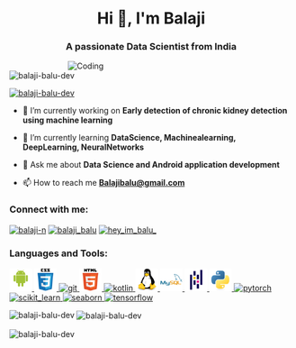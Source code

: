 <h1 align="center">Hi 👋, I'm Balaji</h1>
<h3 align="center">A passionate Data Scientist from India</h3>
<img align="right" alt="Coding" width="400" src="https://cdn.dribbble.com/users/116207...")

<p align="left"> <img src="https://banner2.cleanpng.com/20180525/scc/kisspng-programmer-computer-programming-clip-art-computer-training-5b0881133856f2.6726475215272839872308.jpg" alt="balaji-balu-dev" /> </p>

<p align="left"> <a href="https://github.com/ryo-ma/github-profile-trophy"><img src="https://github-profile-trophy.vercel.app/?username=balaji-balu-dev" alt="balaji-balu-dev" /></a> </p>

- 🔭 I’m currently working on **Early detection of chronic kidney detection using machine learning**

- 🌱 I’m currently learning **DataScience, Machinealearning, DeepLearning, NeuralNetworks**

- 💬 Ask me about **Data Science and Android application development**

- 📫 How to reach me **Balajibalu@gmail.com**

<h3 align="left">Connect with me:</h3>
<p align="left">
<a href="https://linkedin.com/in/balaji-n" target="blank"><img align="center" src="https://raw.githubusercontent.com/rahuldkjain/github-profile-readme-generator/master/src/images/icons/Social/linked-in-alt.svg" alt="balaji-n" height="30" width="40" /></a>
<a href="https://kaggle.com/balaji_balu" target="blank"><img align="center" src="https://raw.githubusercontent.com/rahuldkjain/github-profile-readme-generator/master/src/images/icons/Social/kaggle.svg" alt="balaji_balu" height="30" width="40" /></a>
<a href="https://instagram.com/hey_im_balu_" target="blank"><img align="center" src="https://raw.githubusercontent.com/rahuldkjain/github-profile-readme-generator/master/src/images/icons/Social/instagram.svg" alt="hey_im_balu_" height="30" width="40" /></a>
</p>

<h3 align="left">Languages and Tools:</h3>
<p align="left"> <a href="https://developer.android.com" target="_blank" rel="noreferrer"> <img src="https://raw.githubusercontent.com/devicons/devicon/master/icons/android/android-original-wordmark.svg" alt="android" width="40" height="40"/> </a> <a href="https://www.w3schools.com/css/" target="_blank" rel="noreferrer"> <img src="https://raw.githubusercontent.com/devicons/devicon/master/icons/css3/css3-original-wordmark.svg" alt="css3" width="40" height="40"/> </a> <a href="https://git-scm.com/" target="_blank" rel="noreferrer"> <img src="https://www.vectorlogo.zone/logos/git-scm/git-scm-icon.svg" alt="git" width="40" height="40"/> </a> <a href="https://www.w3.org/html/" target="_blank" rel="noreferrer"> <img src="https://raw.githubusercontent.com/devicons/devicon/master/icons/html5/html5-original-wordmark.svg" alt="html5" width="40" height="40"/> </a> <a href="https://kotlinlang.org" target="_blank" rel="noreferrer"> <img src="https://www.vectorlogo.zone/logos/kotlinlang/kotlinlang-icon.svg" alt="kotlin" width="40" height="40"/> </a> <a href="https://www.linux.org/" target="_blank" rel="noreferrer"> <img src="https://raw.githubusercontent.com/devicons/devicon/master/icons/linux/linux-original.svg" alt="linux" width="40" height="40"/> </a> <a href="https://www.mysql.com/" target="_blank" rel="noreferrer"> <img src="https://raw.githubusercontent.com/devicons/devicon/master/icons/mysql/mysql-original-wordmark.svg" alt="mysql" width="40" height="40"/> </a> <a href="https://pandas.pydata.org/" target="_blank" rel="noreferrer"> <img src="https://raw.githubusercontent.com/devicons/devicon/2ae2a900d2f041da66e950e4d48052658d850630/icons/pandas/pandas-original.svg" alt="pandas" width="40" height="40"/> </a> <a href="https://www.python.org" target="_blank" rel="noreferrer"> <img src="https://raw.githubusercontent.com/devicons/devicon/master/icons/python/python-original.svg" alt="python" width="40" height="40"/> </a> <a href="https://pytorch.org/" target="_blank" rel="noreferrer"> <img src="https://www.vectorlogo.zone/logos/pytorch/pytorch-icon.svg" alt="pytorch" width="40" height="40"/> </a> <a href="https://scikit-learn.org/" target="_blank" rel="noreferrer"> <img src="https://upload.wikimedia.org/wikipedia/commons/0/05/Scikit_learn_logo_small.svg" alt="scikit_learn" width="40" height="40"/> </a> <a href="https://seaborn.pydata.org/" target="_blank" rel="noreferrer"> <img src="https://seaborn.pydata.org/_images/logo-mark-lightbg.svg" alt="seaborn" width="40" height="40"/> </a> <a href="https://www.tensorflow.org" target="_blank" rel="noreferrer"> <img src="https://www.vectorlogo.zone/logos/tensorflow/tensorflow-icon.svg" alt="tensorflow" width="40" height="40"/> </a> </p>

<p><img align="left" src="https://github-readme-stats.vercel.app/api/top-langs?username=balaji-balu-dev&show_icons=true&locale=en&layout=compact" alt="balaji-balu-dev" /></p>

<p>&nbsp;<img align="center" src="https://github-readme-stats.vercel.app/api?username=balaji-balu-dev&show_icons=true&locale=en" alt="balaji-balu-dev" /></p>

<p><img align="center" src="https://github-readme-streak-stats.herokuapp.com/?user=balaji-balu-dev&" alt="balaji-balu-dev" /></p>
